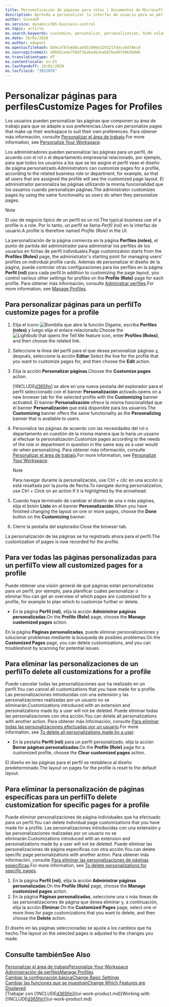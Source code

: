```yaml
---
title: Personalización de páginas para roles | Documentos de Microsoft
description: Aprenda a personalizar la interfaz de usuario para un perfil (rol) para que todos los usuarios asignados a ese rol vean un espacio de trabajo personalizado.
author: SorenGP
ms.service: dynamics365-business-central
ms.topic: article
ms.search.keywords: customize, personalize, personalization, hide columns, remove fields, move fields
ms.date: 10/01/2020
ms.author: edupont
ms.openlocfilehash: bb9caf6fa4dbca9d51d66e329321fdecc6478ec0
ms.sourcegitcommit: ddbb5cede750df1baba4b3eab8fbed6744b5b9d6
ms.translationtype: HT
ms.contentlocale: es-ES
ms.lasthandoff: 10/01/2020
ms.locfileid: "3912076"
---
```

# <a name="customize-pages-for-profiles"></a><span data-ttu-id="9ef4b-103">Personalizar páginas para perfiles</span><span class="sxs-lookup"><span data-stu-id="9ef4b-103">Customize Pages for Profiles</span></span>
<span data-ttu-id="9ef4b-104">Los usuarios pueden personalizar las páginas que componen su área de trabajo para que se adapte a sus preferencias.</span><span class="sxs-lookup"><span data-stu-id="9ef4b-104">Users can personalize pages that make up their workspace to suit their own preferences.</span></span> <span data-ttu-id="9ef4b-105">Para obtener más información, consulte [Personalizar el área de trabajo](ui-personalization-user.md).</span><span class="sxs-lookup"><span data-stu-id="9ef4b-105">For more information, see [Personalize Your Workspace](ui-personalization-user.md).</span></span>

<span data-ttu-id="9ef4b-106">Los administradores pueden personalizar las páginas para un perfil, de acuerdo con el rol o el departamento empresarial relacionado, por ejemplo, para que todos los usuarios a los que se les asigne el perfil vean el diseño de página personalizado.</span><span class="sxs-lookup"><span data-stu-id="9ef4b-106">Administrators can customize pages for a profile, according to the related business role or department, for example, so that all users that are assigned the profile will see the customized page layout.</span></span> <span data-ttu-id="9ef4b-107">El administrador personaliza las páginas utilizando la misma funcionalidad que los usuarios cuando personalizan páginas.</span><span class="sxs-lookup"><span data-stu-id="9ef4b-107">The administrator customizes pages by using the same functionality as users do when they personalize pages.</span></span>

> [!NOTE]
> <span data-ttu-id="9ef4b-108">El uso de negocio típico de un perfil es un rol.</span><span class="sxs-lookup"><span data-stu-id="9ef4b-108">The typical business use of a profile is a role.</span></span> <span data-ttu-id="9ef4b-109">Por lo tanto, un perfil se llama *Perfil (rol)* en la interfaz de usuario.</span><span class="sxs-lookup"><span data-stu-id="9ef4b-109">A profile is therefore named *Profile (Role)* in the UI.</span></span>

<span data-ttu-id="9ef4b-110">La personalización de la página comienza en la página **Perfiles (roles)**, el punto de partida del administrador para administrar los perfiles de los usuarios en fichas de perfil individuales.</span><span class="sxs-lookup"><span data-stu-id="9ef4b-110">Page customization starts from the **Profiles (Roles)** page, the administrator's starting point for managing users' profiles on individual profile cards.</span></span> <span data-ttu-id="9ef4b-111">Además de personalizar el diseño de la página, puede controlar otras configuraciones para los perfiles en la página **Perfil (rol)** para cada perfil.</span><span class="sxs-lookup"><span data-stu-id="9ef4b-111">In addition to customizing the page layout, you control various other settings for profiles on the **Profile (Role)** page for each profile.</span></span> <span data-ttu-id="9ef4b-112">Para obtener más información, consulte [Administrar perfiles](admin-users-profiles-roles.md).</span><span class="sxs-lookup"><span data-stu-id="9ef4b-112">For more information, see [Manage Profiles](admin-users-profiles-roles.md).</span></span>

## <a name="to-customize-pages-for-a-profile"></a><span data-ttu-id="9ef4b-113">Para personalizar páginas para un perfil</span><span class="sxs-lookup"><span data-stu-id="9ef4b-113">To customize pages for a profile</span></span>
1. <span data-ttu-id="9ef4b-114">Elija el icono ![Bombilla que abre la función Dígame](media/ui-search/search_small.png "Dígame qué desea hacer"), escriba **Perfiles (roles)** y luego elija el enlace relacionado.</span><span class="sxs-lookup"><span data-stu-id="9ef4b-114">Choose the ![Lightbulb that opens the Tell Me feature](media/ui-search/search_small.png "Tell me what you want to do") icon, enter **Profiles (Roles)**, and then choose the related link.</span></span>
2. <span data-ttu-id="9ef4b-115">Seleccione la línea del perfil para el que desea personalizar páginas y, después, seleccione la acción **Editar**.</span><span class="sxs-lookup"><span data-stu-id="9ef4b-115">Select the line for the profile that you want to customize pages for, and then choose the **Edit** action.</span></span>
3. <span data-ttu-id="9ef4b-116">Elija la acción **Personalizar páginas**.</span><span class="sxs-lookup"><span data-stu-id="9ef4b-116">Choose the **Customize pages** action.</span></span>

    [!INCLUDE[d365fin](includes/d365fin_md.md)] <span data-ttu-id="9ef4b-117">se abre en una nueva pestaña del explorador para el perfil seleccionado con el banner **Personalización** activado.</span><span class="sxs-lookup"><span data-stu-id="9ef4b-117">opens on a new browser tab for the selected profile with the **Customizing** banner activated.</span></span> <span data-ttu-id="9ef4b-118">El banner **Personalización** ofrece la misma funcionalidad que el banner **Personalización** que está disponible para los usuarios.</span><span class="sxs-lookup"><span data-stu-id="9ef4b-118">The **Customizing** banner offers the same functionality as the **Personalizing** banner that is available to users.</span></span>

4. <span data-ttu-id="9ef4b-119">Personalice las páginas de acuerdo con las necesidades del rol o departamento en cuestión de la misma manera que lo haría un usuario al efectuar la personalización.</span><span class="sxs-lookup"><span data-stu-id="9ef4b-119">Customize pages according to the needs of the role or department in question in the same way as a user would do when personalizing.</span></span> <span data-ttu-id="9ef4b-120">Para obtener más información, consulte [Personalizar el área de trabajo](ui-personalization-user.md).</span><span class="sxs-lookup"><span data-stu-id="9ef4b-120">For more information, see [Personalize Your Workspace](ui-personalization-user.md).</span></span>

    > [!NOTE]
    > <span data-ttu-id="9ef4b-121">Para navegar durante la personalización, use Ctrl + clic en una acción si está resaltada por la punta de flecha.</span><span class="sxs-lookup"><span data-stu-id="9ef4b-121">To navigate during personalization, use Ctrl + Click on an action if it is highlighted by the arrowhead.</span></span>

5. <span data-ttu-id="9ef4b-122">Cuando haya terminado de cambiar el diseño de una o más páginas, elija el botón **Listo** en el banner **Personalización**.</span><span class="sxs-lookup"><span data-stu-id="9ef4b-122">When you have finished changing the layout on one or more pages, choose the **Done** button on the **Customizing** banner.</span></span>
6. <span data-ttu-id="9ef4b-123">Cierre la pestaña del explorador.</span><span class="sxs-lookup"><span data-stu-id="9ef4b-123">Close the browser tab.</span></span>

<span data-ttu-id="9ef4b-124">La personalización de las páginas se ha registrado ahora para el perfil.</span><span class="sxs-lookup"><span data-stu-id="9ef4b-124">The customization of pages is now recorded for the profile.</span></span>

## <a name="to-view-all-customized-pages-for-a-profile"></a><span data-ttu-id="9ef4b-125">Para ver todas las páginas personalizadas para un perfil</span><span class="sxs-lookup"><span data-stu-id="9ef4b-125">To view all customized pages for a profile</span></span>

<span data-ttu-id="9ef4b-126">Puede obtener una visión general de qué páginas están personalizadas para un perfil, por ejemplo, para planificar cuáles personalizar o eliminar.</span><span class="sxs-lookup"><span data-stu-id="9ef4b-126">You can get an overview of which pages are customized for a profile, for example to plan which to customize further or delete.</span></span>

- <span data-ttu-id="9ef4b-127">En la página **Perfil (rol)**, elija la acción **Administrar páginas personalizadas**.</span><span class="sxs-lookup"><span data-stu-id="9ef4b-127">On the **Profile (Role)** page, choose the **Manage customized pages** action.</span></span>

<span data-ttu-id="9ef4b-128">En la página **Páginas personalizadas**, puede eliminar personalizaciones y solucionar problemas mediante la búsqueda de posibles problemas.</span><span class="sxs-lookup"><span data-stu-id="9ef4b-128">On the **Customized Pages** page, you can delete customizations, and you can troubleshoot by scanning for potential issues.</span></span>  

## <a name="to-delete-all-customizations-for-a-profile"></a><span data-ttu-id="9ef4b-129">Para eliminar las personalizaciones de un perfil</span><span class="sxs-lookup"><span data-stu-id="9ef4b-129">To delete all customizations for a profile</span></span>
<span data-ttu-id="9ef4b-130">Puede cancelar todas las personalizaciones que ha realizado en un perfil.</span><span class="sxs-lookup"><span data-stu-id="9ef4b-130">You can cancel all customizations that you have made for a profile.</span></span> <span data-ttu-id="9ef4b-131">Las personalizaciones introducidas con una extensión y las personalizaciones realizadas por un usuario no se eliminarán.</span><span class="sxs-lookup"><span data-stu-id="9ef4b-131">Customizations introduced with an extension and personalizations made by a user will not be deleted.</span></span> <span data-ttu-id="9ef4b-132">Puede eliminar todas las personalizaciones con otra acción.</span><span class="sxs-lookup"><span data-stu-id="9ef4b-132">You can delete all personalizations with another action.</span></span> <span data-ttu-id="9ef4b-133">Para obtener más información, consulte [Para eliminar todas las personalizaciones efectuadas por un usuario](admin-users-profiles-roles.md#to-delete-all-personalizations-made-by-a-user).</span><span class="sxs-lookup"><span data-stu-id="9ef4b-133">For more information, see [To delete all personalizations made by a user](admin-users-profiles-roles.md#to-delete-all-personalizations-made-by-a-user).</span></span>

- <span data-ttu-id="9ef4b-134">En la pestaña **Perfil (rol)** para un perfil personalizado, elija la acción **Borrar páginas personalizadas**.</span><span class="sxs-lookup"><span data-stu-id="9ef4b-134">On the **Profile (Role)** page for a customized profile, choose the **Clear customized pages** action.</span></span>

<span data-ttu-id="9ef4b-135">El diseño en las páginas para el perfil se restablece al diseño predeterminado.</span><span class="sxs-lookup"><span data-stu-id="9ef4b-135">The layout on pages for the profile is reset to the default layout.</span></span>  

## <a name="to-delete-customization-for-specific-pages-for-a-profile"></a><span data-ttu-id="9ef4b-136">Para eliminar la personalización de páginas específicas para un perfil</span><span class="sxs-lookup"><span data-stu-id="9ef4b-136">To delete customization for specific pages for a profile</span></span>
<span data-ttu-id="9ef4b-137">Puede eliminar personalizaciones de página individuales que ha efectuado para un perfil.</span><span class="sxs-lookup"><span data-stu-id="9ef4b-137">You can delete individual page customizations that you have made for a profile.</span></span> <span data-ttu-id="9ef4b-138">Las personalizaciones introducidas con una extensión y las personalizaciones realizadas por un usuario no se eliminarán.</span><span class="sxs-lookup"><span data-stu-id="9ef4b-138">Customizations introduced with an extension and personalizations made by a user will not be deleted.</span></span> <span data-ttu-id="9ef4b-139">Puede eliminar las personalizaciones de página específicas con otra acción.</span><span class="sxs-lookup"><span data-stu-id="9ef4b-139">You can delete specific page personalizations with another action.</span></span> <span data-ttu-id="9ef4b-140">Para obtener más información, consulte [Para eliminar las personalizaciones de páginas específicas](admin-users-profiles-roles.md#to-delete-personalizations-for-specific-pages).</span><span class="sxs-lookup"><span data-stu-id="9ef4b-140">For more information, see [To delete personalizations for specific pages](admin-users-profiles-roles.md#to-delete-personalizations-for-specific-pages).</span></span>

1. <span data-ttu-id="9ef4b-141">En la página **Perfil (rol)**, elija la acción **Administrar páginas personalizadas**.</span><span class="sxs-lookup"><span data-stu-id="9ef4b-141">On the **Profile (Role)** page, choose the **Manage customized pages** action.</span></span>
2. <span data-ttu-id="9ef4b-142">En la página **Páginas personalizadas**, seleccione una o más líneas de las personalizaciones de página que desea eliminar y, a continuación, elija la acción **Eliminar**.</span><span class="sxs-lookup"><span data-stu-id="9ef4b-142">On the **Customized Pages** page, select one or more lines for page customizations that you want to delete, and then choose the **Delete** action.</span></span>

<span data-ttu-id="9ef4b-143">El diseño en las páginas seleccionadas se ajusta a los cambios que ha hecho.</span><span class="sxs-lookup"><span data-stu-id="9ef4b-143">The layout on the selected pages is adjusted to the changes you made.</span></span>

## <a name="see-also"></a><span data-ttu-id="9ef4b-144">Consulte también</span><span class="sxs-lookup"><span data-stu-id="9ef4b-144">See Also</span></span>

[<span data-ttu-id="9ef4b-145">Personalizar el área de trabajo</span><span class="sxs-lookup"><span data-stu-id="9ef4b-145">Personalize Your Workspace</span></span>](ui-personalization-user.md)  
[<span data-ttu-id="9ef4b-146">Administración de perfiles</span><span class="sxs-lookup"><span data-stu-id="9ef4b-146">Manage Profiles</span></span>](admin-users-profiles-roles.md)  
[<span data-ttu-id="9ef4b-147">Cambiar la configuración básica</span><span class="sxs-lookup"><span data-stu-id="9ef4b-147">Change Basic Settings</span></span>](ui-change-basic-settings.md)  
[<span data-ttu-id="9ef4b-148">Cambiar las funciones que se muestran</span><span class="sxs-lookup"><span data-stu-id="9ef4b-148">Change Which Features are Displayed</span></span>](ui-experiences.md)  
<span data-ttu-id="9ef4b-149">[Trabajar con [!INCLUDE[d365fin](includes/d365fin_md.md)]](ui-work-product.md)</span><span class="sxs-lookup"><span data-stu-id="9ef4b-149">[Working with [!INCLUDE[d365fin](includes/d365fin_md.md)]](ui-work-product.md)</span></span>  
